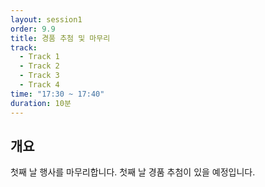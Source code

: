 ```yaml
---
layout: session1
order: 9.9
title: 경품 추첨 및 마무리
track:
  - Track 1
  - Track 2
  - Track 3
  - Track 4
time: "17:30 ~ 17:40"
duration: 10분
---
```

## 개요
첫째 날 행사를 마무리합니다. 첫째 날 경품 추첨이 있을 예정입니다.
